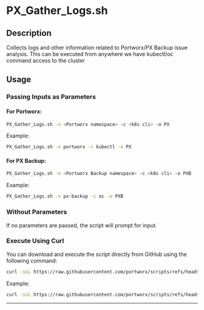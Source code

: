 # PX_Gather_Logs.sh

## Description
Collects logs and other information related to Portworx/PX Backup issue analysis. This can be executed from anywhere we have kubectl/oc command access to the cluster

## Usage
### Passing Inputs as Parameters
#### For Portworx:
```bash
PX_Gather_Logs.sh -n <Portworx namespace> -c <k8s cli> -o PX
```
Example:
```bash
PX_Gather_Logs.sh -n portworx -c kubectl -o PX
```

#### For PX Backup:
```bash
PX_Gather_Logs.sh -n <Portworx Backup namespace> -c <k8s cli> -o PXB
```
Example:
```bash
PX_Gather_Logs.sh -n px-backup -c oc -o PXB
```

### Without Parameters
If no parameters are passed, the script will prompt for input.

### Execute Using Curl
You can download and execute the script directly from GitHub using the following command:
```bash
curl -ssL https://raw.githubusercontent.com/portworx/scripts/refs/heads/main/PX_Gather_Logs/PX_Gather_Logs.sh | bash -s -- -n <namespace> -c <kubectl/oc> -o <PX/PXB>
```
Example:
```bash
curl -ssL https://raw.githubusercontent.com/portworx/scripts/refs/heads/main/PX_Gather_Logs/PX_Gather_Logs.sh | bash -s -- -n portworx -c kubectl -o PX
```

---

